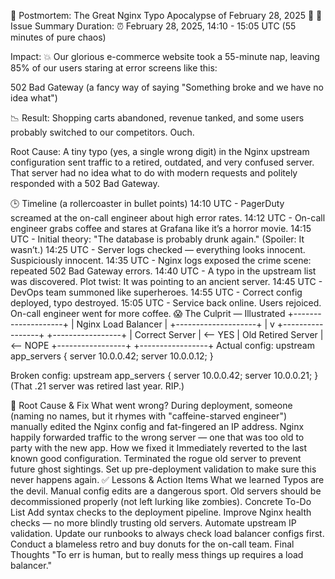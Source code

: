 🚨 Postmortem: The Great Nginx Typo Apocalypse of February 28, 2025 🚨
📅 Issue Summary
Duration:
⏰ February 28, 2025, 14:10 - 15:05 UTC (55 minutes of pure chaos)

Impact:
💥 Our glorious e-commerce website took a 55-minute nap, leaving 85% of our users staring at error screens like this:

502 Bad Gateway
(a fancy way of saying "Something broke and we have no idea what")

📉 Result: Shopping carts abandoned, revenue tanked, and some users probably switched to our competitors. Ouch.

Root Cause:
A tiny typo (yes, a single wrong digit) in the Nginx upstream configuration sent traffic to a retired, outdated, and very confused server. That server had no idea what to do with modern requests and politely responded with a 502 Bad Gateway.

🕒 Timeline (a rollercoaster in bullet points)
14:10 UTC - PagerDuty screamed at the on-call engineer about high error rates.
14:12 UTC - On-call engineer grabs coffee and stares at Grafana like it’s a horror movie.
14:15 UTC - Initial theory: "The database is probably drunk again."
(Spoiler: It wasn’t.)
14:25 UTC - Server logs checked — everything looks innocent. Suspiciously innocent.
14:35 UTC - Nginx logs exposed the crime scene: repeated 502 Bad Gateway errors.
14:40 UTC - A typo in the upstream list was discovered. Plot twist: It was pointing to an ancient server.
14:45 UTC - DevOps team summoned like superheroes.
14:55 UTC - Correct config deployed, typo destroyed.
15:05 UTC - Service back online. Users rejoiced. On-call engineer went for more coffee.
😱 The Culprit — Illustrated
    +--------------------+
    |   Nginx Load Balancer   |
    +--------------------+
                |
                v
    +-----------------+           +-----------------+
    | Correct Server   | <-- YES  |  Old Retired Server  | <-- NOPE
    +-----------------+           +-----------------+
Actual config:
upstream app_servers { server 10.0.0.42; server 10.0.0.12; }

Broken config:
upstream app_servers { server 10.0.0.42; server 10.0.0.21; }
(That .21 server was retired last year. RIP.)

🐞 Root Cause & Fix
What went wrong?
During deployment, someone (naming no names, but it rhymes with "caffeine-starved engineer") manually edited the Nginx config and fat-fingered an IP address.
Nginx happily forwarded traffic to the wrong server — one that was too old to party with the new app.
How we fixed it
Immediately reverted to the last known good configuration.
Terminated the rogue old server to prevent future ghost sightings.
Set up pre-deployment validation to make sure this never happens again.
✅ Lessons & Action Items
What we learned
Typos are the devil.
Manual config edits are a dangerous sport.
Old servers should be decommissioned properly (not left lurking like zombies).
Concrete To-Do List
 Add syntax checks to the deployment pipeline.
 Improve Nginx health checks — no more blindly trusting old servers.
 Automate upstream IP validation.
 Update our runbooks to always check load balancer configs first.
 Conduct a blameless retro and buy donuts for the on-call team.
Final Thoughts
"To err is human, but to really mess things up requires a load balancer."
